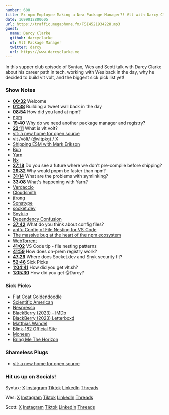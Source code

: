 ```yaml
---
number: 688
title: Ex-npm Employee Making a New Package Manager?! Vlt with Darcy Clarke
date: 1699012800605
url: https://traffic.megaphone.fm/FSI4521934228.mp3
guest:
  name: Darcy Clarke
  github: darcyclarke
  of: Vlt Package Manager
  twitter: darcy
  url: https://www.darcyclarke.me
---
```


In this supper club episode of Syntax, Wes and Scott talk with Darcy Clarke about his career path in tech, working with Wes back in the day, why he decided to build vlt volt, and the biggest sick pick list yet!

### Show Notes

- **[00:32](#t=00:32)** Welcome
- **[01:38](#t=01:38)** Building a tweet wall back in the day
- **[08:54](#t=08:54)** How did you land at npm?
- [npm](https://www.npmjs.com/)
- **[19:40](#t=19:40)** Why do we need another package manager and registry?
- **[22:11](#t=22:11)** What is vlt volt?
- [vlt: a new home for open source](https://www.vlt.sh/)
- [vlt /vōlt/ (@vltpkg) / X](https://twitter.com/vltpkg)
- [Shipping ESM with Mark Erikson](https://syntax.fm/show/661/supper-club-shipping-esm-with-mark-erikson)
- [Bun](https://bun.sh/)
- [Yarn](https://yarnpkg.com/)
- [Nx](https://nx.dev/)
- **[27:18](#t=27:18)** Do you see a future where we don't pre-compile before shipping?
- **[29:32](#t=29:32)** Why would pnpm be faster than npm?
- **[31:14](#t=31:14)** What are the problems with symlinking?
- **[33:08](#t=33:08)** What's happening with Yarn?
- [Verdaccio](https://verdaccio.org/)
- [Cloudsmith](https://cloudsmith.com/)
- [jfrong](https://jfrog.com/)
- [Sonatype](https://www.sonatype.com/products/sonatype-nexus-repository)
- [socket.dev](https://socket.dev/)
- [Snyk.io](https://snyk.io/)
- [Dependency Confusion](https://medium.com/@alex.birsan/dependency-confusion-4a5d60fec610)
- **[37:42](#t=37:42)** What do you think about config files?
- [antfu Config of File Nesting for VS Code](https://github.com/antfu/vscode-file-nesting-config)
- [The massive bug at the heart of the npm ecosystem](https://blog.vlt.sh/blog/the-massive-hole-in-the-npm-ecosystem)
- [WebTorrent](https://webtorrent.io/)
- **[41:02](#t=41:02)** VS Code tip - file nesting patterns
- **[41:59](#t=41:59)** How does on-prem registry work?
- **[47:29](#t=47:29)** Where does Socket.dev and Snyk security fit?
- **[52:46](#t=52:46)** Sick Picks
- **[1:04:41](#t=01:04:41)** How did you get vlt.sh?
- **[1:05:30](#t=01:05:30)** How did you get @Darcy?

### Sick Picks

- [Flat Coat Goldendoodle](https://doodledoods.com/flat-coat-goldendoodle-unfurnished/)
- [Scientific American](https://www.scientificamerican.com/)
- [Nespresso](https://www.nespresso.com/us/en/)
- [BlackBerry (2023) - IMDb](https://www.imdb.com/title/tt21867434/)
- [BlackBerry (2023) Letterboxd](https://letterboxd.com/film/blackberry-2023/)
- [Matthias Wandel](https://www.youtube.com/@Matthiaswandel/search?query=movie)
- [Blink-182 Official Site](https://www.blink182.com/)
- [Moneen](https://en.wikipedia.org/wiki/Moneen)
- [Bring Me The Horizon](https://www.bmthofficial.com/)

### Shameless Plugs

- [vlt: a new home for open source](https://www.vlt.sh/)

### Hit us up on Socials!

Syntax: [X](https://twitter.com/syntaxfm) [Instagram](https://www.instagram.com/syntax_fm/) [Tiktok](https://www.tiktok.com/@syntaxfm) [LinkedIn](https://www.linkedin.com/company/96077407/admin/feed/posts/) [Threads](https://www.threads.net/@syntax_fm)

Wes: [X](https://twitter.com/wesbos) [Instagram](https://www.instagram.com/wesbos/) [Tiktok](https://www.tiktok.com/@wesbos) [LinkedIn](https://www.linkedin.com/in/wesbos/) [Threads](https://www.threads.net/@wesbos)

Scott: [X](https://twitter.com/stolinski) [Instagram](https://www.instagram.com/stolinski/) [Tiktok](https://www.tiktok.com/@stolinski) [LinkedIn](https://www.linkedin.com/in/stolinski/) [Threads](https://www.threads.net/@stolinski)

